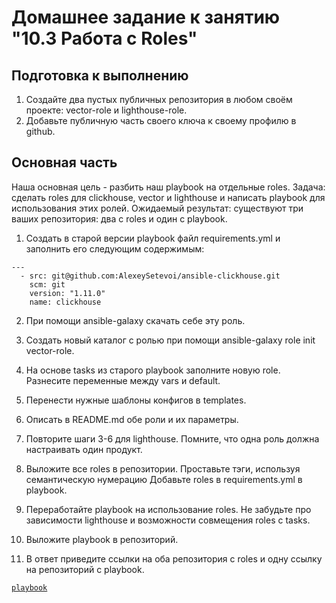 # Домашнее задание к занятию "10.3 Работа с Roles"


## Подготовка к выполнению

1) Создайте два пустых публичных репозитория в любом своём проекте: vector-role и lighthouse-role.
2) Добавьте публичную часть своего ключа к своему профилю в github.

## Основная часть

Наша основная цель - разбить наш playbook на отдельные roles. Задача: сделать roles для clickhouse, vector и lighthouse и написать playbook для использования этих ролей. Ожидаемый результат: существуют три ваших репозитория: два с roles и один с playbook.

1) Создать в старой версии playbook файл requirements.yml и заполнить его следующим содержимым:

```
---
  - src: git@github.com:AlexeySetevoi/ansible-clickhouse.git
    scm: git
    version: "1.11.0"
    name: clickhouse 
```
2) При помощи ansible-galaxy скачать себе эту роль.

3) Создать новый каталог с ролью при помощи ansible-galaxy role init vector-role.

4) На основе tasks из старого playbook заполните новую role. Разнесите переменные между vars и default.

5) Перенести нужные шаблоны конфигов в templates.

6) Описать в README.md обе роли и их параметры.

7) Повторите шаги 3-6 для lighthouse. Помните, что одна роль должна настраивать один продукт.

8) Выложите все roles в репозитории. Проставьте тэги, используя семантическую нумерацию Добавьте roles в requirements.yml в playbook.

9) Переработайте playbook на использование roles. Не забудьте про зависимости lighthouse и возможности совмещения roles с tasks.

10) Выложите playbook в репозиторий.

11) В ответ приведите ссылки на оба репозитория с roles и одну ссылку на репозиторий с playbook.

<code>[playbook](img/playbook2)
</code>

